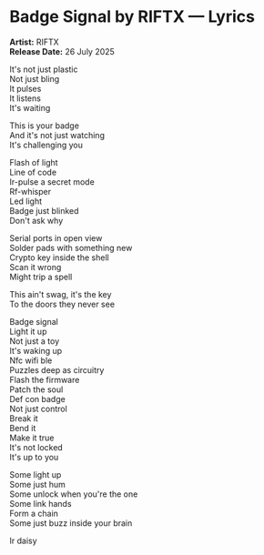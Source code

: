# Badge Signal by RIFTX — Lyrics

**Artist:** RIFTX  
**Release Date:** 26 July 2025

It's not just plastic  
Not just bling  
It pulses  
It listens  
It's waiting  

This is your badge  
And it's not just watching  
It's challenging you  

Flash of light  
Line of code  
Ir-pulse a secret mode  
Rf-whisper  
Led light  
Badge just blinked  
Don't ask why  

Serial ports in open view  
Solder pads with something new  
Crypto key inside the shell  
Scan it wrong  
Might trip a spell  

This ain't swag, it's the key  
To the doors they never see  

Badge signal  
Light it up  
Not just a toy  
It's waking up  
Nfc wifi ble  
Puzzles deep as circuitry  
Flash the firmware  
Patch the soul  
Def con badge  
Not just control  
Break it  
Bend it  
Make it true  
It's not locked  
It's up to you  

Some light up  
Some just hum  
Some unlock when you're the one  
Some link hands  
Form a chain  
Some just buzz inside your brain  

Ir daisy
